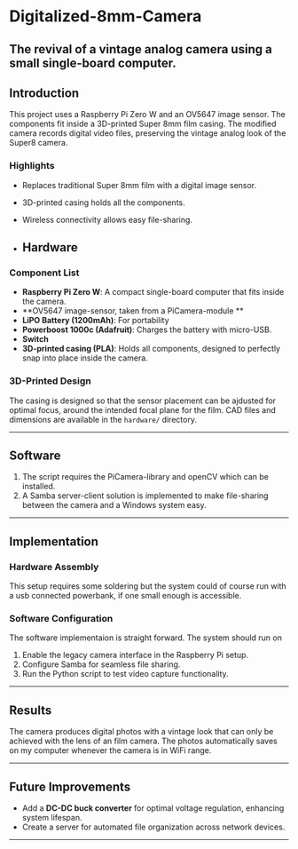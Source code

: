 # Digitalized-8mm-Camera
The revival of a vintage analog camera using a small single-board computer.
---

## **Introduction**
This project uses a Raspberry Pi Zero W and an OV5647 image sensor. The components fit inside a 3D-printed Super 8mm film casing. The modified camera records digital video files, preserving the vintage analog look of the Super8 camera.

### **Highlights**
- Replaces traditional Super 8mm film with a digital image sensor.
- 3D-printed casing holds all the components.
- Wireless connectivity allows easy file-sharing.

- ## **Hardware**

### **Component List**
- **Raspberry Pi Zero W**: A compact single-board computer that fits inside the camera.
- **OV5647 image-sensor, taken from a PiCamera-module **
- **LiPO Battery (1200mAh)**: For portability
- **Powerboost 1000c (Adafruit)**: Charges the battery with micro-USB.
- **Switch**
- **3D-printed casing (PLA)**: Holds all components, designed to perfectly snap into place inside the camera.

### **3D-Printed Design**
The casing is designed so that the sensor placement can be ajdusted for optimal focus, around the intended focal plane for the film. CAD files and dimensions are available in the `hardware/` directory.

---

## **Software**
1. The script requires the PiCamera-library and openCV which can be installed.
2. A Samba server-client solution is implemented to make file-sharing between the camera and a Windows system easy.

---

## **Implementation**

### **Hardware Assembly**
This setup requires some soldering but the system could of course run with a usb connected powerbank, if one small enough is accessible.

### **Software Configuration**
The software implementaion is straight forward. The system should run on 
1. Enable the legacy camera interface in the Raspberry Pi setup.
2. Configure Samba for seamless file sharing.
3. Run the Python script to test video capture functionality.

---

## **Results**
The camera produces digital photos with a vintage look that can only be achieved with the lens of an film camera. The photos automatically saves on my computer whenever the camera is in WiFi range.

---

## **Future Improvements**
- Add a **DC-DC buck converter** for optimal voltage regulation, enhancing system lifespan.
- Create a server for automated file organization across network devices.

---
